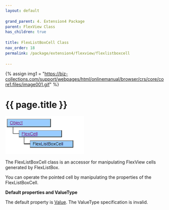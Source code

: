 ```yaml
---
layout: default

grand_parent: 4. Extension4 Package
parent: FlexView Class
has_children: true

title: FlexListBoxCell Class
nav_order: 18
permalink: /package/extension4/flexview/flexlistboxcell

---
```

{% assign img1 = "https://biz-collections.com/support/webpages/html/onlinemanual/browser/crs/core/core1.files/image001.gif" %}


# {{ page.title }}

<a href="/img/Package/Ext4-FlexView-FlexListBoxCell.PNG" target="_blank">
<img src="/img/Package/Ext4-FlexView-FlexListBoxCell.PNG" alt="login image"></a>

The FlexListBoxCell class is an accessor for manipulating FlexView cells generated by FlexListBox.

You can operate the pointed cell by manipulating the properties of the FlexListBoxCell.

**Default properties and ValueType**<br>

The default property is <a href="/package/extension4/flexview/flexcell/properties/value">Value</a>. The ValueType specification is invalid.